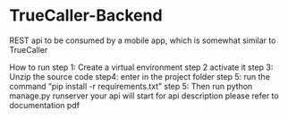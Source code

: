 # TrueCaller-Backend
REST api to be consumed by a mobile app, which is somewhat similar to TrueCaller 


How to run 
step 1: Create a virtual environment 
step 2 activate it
step 3: Unzip the source code 
step4: enter in the project folder 
step 5: run the command “pip install -r requirements.txt”
step 5: Then run python manage.py runserver your api will start for api description please refer to documentation pdf
